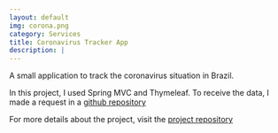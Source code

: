 ```yaml
---
layout: default
img: corona.png
category: Services
title: Coronavirus Tracker App 
description: |
---
```

  A small application to track the coronavirus situation in Brazil.
  
  In this project, I used Spring MVC and Thymeleaf. To receive the data, I made a request in a [github repository](https://raw.githubusercontent.com/patrickkabongo/patrickkabongo.github.io/master/assets/brazil_covid19.csv)

For more details about the project, visit the [project repository](https://github.com/patrickkabongo/coronavirus-tracker)
